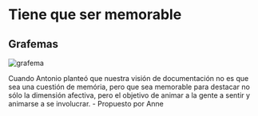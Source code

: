 # Tiene que ser memorable

## Grafemas
![grafema](https://github.com/docART/docs/blob/insights/grafemas/gr_memorable.jpg)

Cuando Antonio planteó que nuestra visión de documentación no es que sea una cuestión de memória, pero que sea memorable para destacar no sólo la dimensión afectiva, pero el objetivo de animar a la gente a sentir y animarse a se involucrar. - Propuesto por Anne
